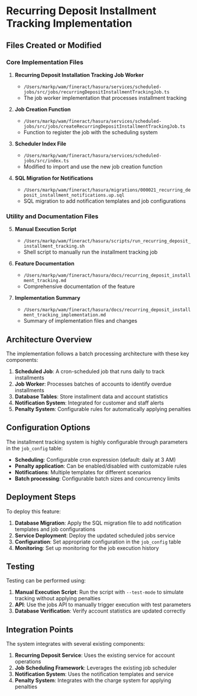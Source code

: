 # Recurring Deposit Installment Tracking Implementation

## Files Created or Modified

### Core Implementation Files

1. **Recurring Deposit Installation Tracking Job Worker**
   - `/Users/markp/wam/fineract/hasura/services/scheduled-jobs/src/jobs/recurringDepositInstallmentTrackingJob.ts`
   - The job worker implementation that processes installment tracking

2. **Job Creation Function**
   - `/Users/markp/wam/fineract/hasura/services/scheduled-jobs/src/jobs/createRecurringDepositInstallmentTrackingJob.ts`
   - Function to register the job with the scheduling system

3. **Scheduler Index File**
   - `/Users/markp/wam/fineract/hasura/services/scheduled-jobs/src/index.ts`
   - Modified to import and use the new job creation function

4. **SQL Migration for Notifications**
   - `/Users/markp/wam/fineract/hasura/migrations/000021_recurring_deposit_installment_notifications.up.sql`
   - SQL migration to add notification templates and job configurations

### Utility and Documentation Files

5. **Manual Execution Script**
   - `/Users/markp/wam/fineract/hasura/scripts/run_recurring_deposit_installment_tracking.sh`
   - Shell script to manually run the installment tracking job

6. **Feature Documentation**
   - `/Users/markp/wam/fineract/hasura/docs/recurring_deposit_installment_tracking.md`
   - Comprehensive documentation of the feature

7. **Implementation Summary**
   - `/Users/markp/wam/fineract/hasura/docs/recurring_deposit_installment_tracking_implementation.md`
   - Summary of implementation files and changes

## Architecture Overview

The implementation follows a batch processing architecture with these key components:

1. **Scheduled Job**: A cron-scheduled job that runs daily to track installments
2. **Job Worker**: Processes batches of accounts to identify overdue installments
3. **Database Tables**: Store installment data and account statistics
4. **Notification System**: Integrated for customer and staff alerts
5. **Penalty System**: Configurable rules for automatically applying penalties

## Configuration Options

The installment tracking system is highly configurable through parameters in the `job_config` table:

- **Scheduling**: Configurable cron expression (default: daily at 3 AM)
- **Penalty application**: Can be enabled/disabled with customizable rules
- **Notifications**: Multiple templates for different scenarios
- **Batch processing**: Configurable batch sizes and concurrency limits

## Deployment Steps

To deploy this feature:

1. **Database Migration**: Apply the SQL migration file to add notification templates and job configurations
2. **Service Deployment**: Deploy the updated scheduled jobs service
3. **Configuration**: Set appropriate configuration in the `job_config` table
4. **Monitoring**: Set up monitoring for the job execution history

## Testing

Testing can be performed using:

1. **Manual Execution Script**: Run the script with `--test-mode` to simulate tracking without applying penalties
2. **API**: Use the jobs API to manually trigger execution with test parameters
3. **Database Verification**: Verify account statistics are updated correctly

## Integration Points

The system integrates with several existing components:

1. **Recurring Deposit Service**: Uses the existing service for account operations
2. **Job Scheduling Framework**: Leverages the existing job scheduler
3. **Notification System**: Uses the notification templates and service
4. **Penalty System**: Integrates with the charge system for applying penalties